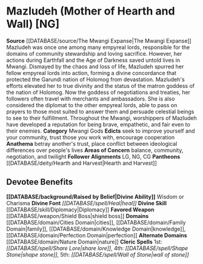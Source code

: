 ﻿---
ability:
- Wisdom
- Charisma
ability_boost:
- Wisdom
- Charisma
alignment: NG
deity:
- '[[DATABASE/deity/Mazludeh|Mazludeh]]'
- '[[DATABASE/deity/Hearth and Harvest|Hearthand Harvest]]'
deity_category: Mwangi Gods
divine_font: Heal
domain:
- '[[DATABASE/domain/Cities Domain|Cities]]'
- '[[DATABASE/domain/Duty Domain|Duty]]'
- '[[DATABASE/domain/Family Domain|Family]]'
- '[[DATABASE/domain/Knowledge Domain|Knowledge]]'
- '[[DATABASE/domain/Nature Domain|Nature]]'
- '[[DATABASE/domain/Perfection Domain|Perfection]]'
favored_weapon: '[[DATABASE/weapon/Shield Boss|Shield Boss]]'
follower_alignment:
- LG
- NG
- CG
id: '227'
name: Mazludeh
rarity: Common
skill:
- '[[DATABASE/skill/Diplomacy|Diplomacy]]'
source: '[[DATABASE/source/The Mwangi Expanse|The Mwangi Expanse]]'
type: Deity

---
# Mazludeh (Mother of Hearth and Wall) [NG]

**Source** [[DATABASE/source/The Mwangi Expanse|The Mwangi Expanse]] 
Mazludeh was once one among many empyreal lords, responsible for the domains of community stewardship and loving sacrifice. However, her actions during Earthfall and the Age of Darkness saved untold lives in Mwangi. Dismayed by the chaos and loss of life, Mazludeh spurred her fellow empyreal lords into action, forming a divine concordance that protected the Garundi nation of Holomog from devastation. Mazludeh's efforts elevated her to true divinity and the status of the matron goddess of the nation of Holomog. Now the goddess of negotiations and treaties, her followers often travel with merchants and ambassadors. She is also considered the diplomat to the other empyreal lords, able to pass on prayers to those most suited to answer them and persuade celestial beings to see to their fulfillment. Throughout the Mwangi, worshippers of Mazludeh have developed a reputation for being brave, empathetic, and fair even to their enemies.
**Category** Mwangi Gods
**Edicts** seek to improve yourself and your community, trust those you work with, encourage cooperation
**Anathema** betray another's trust, place conflict between ideological differences over people's lives
**Areas of Concern** balance, community, negotiation, and twilight
**Follower Alignments** LG, NG, CG
**Pantheons** [[DATABASE/deity/Hearth and Harvest|Hearth and Harvest]]

## Devotee Benefits

**[[DATABASE/background/Raised by Belief|Divine Ability]]** Wisdom or Charisma
**Divine Font** _[[DATABASE/spell/Heal|heal]]_
**Divine Skill** [[DATABASE/skill/Diplomacy|Diplomacy]]
**Favored Weapon** [[DATABASE/weapon/Shield Boss|shield boss]]
**Domains** [[DATABASE/domain/Cities Domain|cities]], [[DATABASE/domain/Family Domain|family]], [[DATABASE/domain/Knowledge Domain|knowledge]], [[DATABASE/domain/Perfection Domain|perfection]]
**Alternate Domains** [[DATABASE/domain/Nature Domain|nature]]
**Cleric Spells** 1st: _[[DATABASE/spell/Share Lore|share lore]]_, 4th: _[[DATABASE/spell/Shape Stone|shape stone]]_, 5th: _[[DATABASE/spell/Wall of Stone|wall of stone]]_